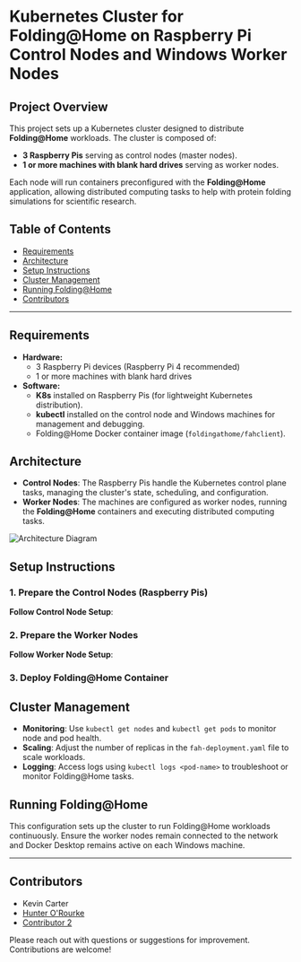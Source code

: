 # Kubernetes Cluster for Folding@Home on Raspberry Pi Control Nodes and Windows Worker Nodes

## Project Overview
This project sets up a Kubernetes cluster designed to distribute **Folding@Home** workloads. The cluster is composed of:
- **3 Raspberry Pis** serving as control nodes (master nodes).
- **1 or more machines with blank hard drives** serving as worker nodes.

Each node will run containers preconfigured with the **Folding@Home** application, allowing distributed computing tasks to help with protein folding simulations for scientific research.

## Table of Contents
- [Requirements](#requirements)
- [Architecture](#architecture)
- [Setup Instructions](#setup-instructions)
- [Cluster Management](#cluster-management)
- [Running Folding@Home](#running-foldinghome)
- [Contributors](#contributors)

---

## Requirements
- **Hardware:**
  - 3 Raspberry Pi devices (Raspberry Pi 4 recommended) 
  - 1 or more machines with blank hard drives
- **Software:**
  - **K8s** installed on Raspberry Pis (for lightweight Kubernetes distribution).
  - **kubectl** installed on the control node and Windows machines for management and debugging.
  - Folding@Home Docker container image (`foldingathome/fahclient`).

## Architecture
- **Control Nodes**: The Raspberry Pis handle the Kubernetes control plane tasks, managing the cluster's state, scheduling, and configuration.
- **Worker Nodes**: The  machines are configured as worker nodes, running the **Folding@Home** containers and executing distributed computing tasks.

![Architecture Diagram](assets/architecture.png) <!-- Placeholder for an architecture diagram -->

## Setup Instructions

### 1. Prepare the Control Nodes (Raspberry Pis)
**Follow Control Node Setup**:

### 2. Prepare the Worker Nodes 
**Follow Worker Node Setup**:

### 3. Deploy Folding@Home Container

## Cluster Management
- **Monitoring**: Use `kubectl get nodes` and `kubectl get pods` to monitor node and pod health.
- **Scaling**: Adjust the number of replicas in the `fah-deployment.yaml` file to scale workloads.
- **Logging**: Access logs using `kubectl logs <pod-name>` to troubleshoot or monitor Folding@Home tasks.

## Running Folding@Home
This configuration sets up the cluster to run Folding@Home workloads continuously. Ensure the worker nodes remain connected to the network and Docker Desktop remains active on each Windows machine.

---

## Contributors
- Kevin Carter
- [Hunter O'Rourke]((https://github.com/orourkeh))
- [Contributor 2](https://github.com/contributor2)

Please reach out with questions or suggestions for improvement. Contributions are welcome!
